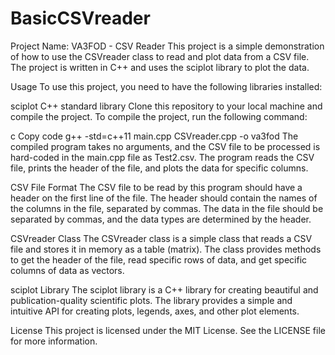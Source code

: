 # BasicCSVreader

Project Name: VA3FOD - CSV Reader
This project is a simple demonstration of how to use the CSVreader class to read and plot data from a CSV file. The project is written in C++ and uses the sciplot library to plot the data.

Usage
To use this project, you need to have the following libraries installed:

sciplot
C++ standard library
Clone this repository to your local machine and compile the project. To compile the project, run the following command:

c
Copy code
g++ -std=c++11 main.cpp CSVreader.cpp -o va3fod
The compiled program takes no arguments, and the CSV file to be processed is hard-coded in the main.cpp file as Test2.csv. The program reads the CSV file, prints the header of the file, and plots the data for specific columns.

CSV File Format
The CSV file to be read by this program should have a header on the first line of the file. The header should contain the names of the columns in the file, separated by commas. The data in the file should be separated by commas, and the data types are determined by the header.

CSVreader Class
The CSVreader class is a simple class that reads a CSV file and stores it in memory as a table (matrix). The class provides methods to get the header of the file, read specific rows of data, and get specific columns of data as vectors.

sciplot Library
The sciplot library is a C++ library for creating beautiful and publication-quality scientific plots. The library provides a simple and intuitive API for creating plots, legends, axes, and other plot elements.

License
This project is licensed under the MIT License. See the LICENSE file for more information.
